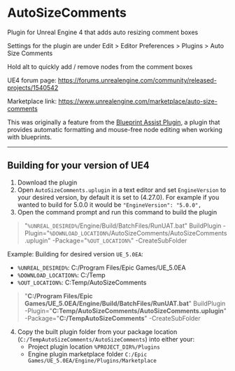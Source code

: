 # AutoSizeComments
Plugin for Unreal Engine 4 that adds auto resizing comment boxes

Settings for the plugin are under Edit > Editor Preferences > Plugins > Auto Size Comments

Hold alt to quickly add / remove nodes from the comment boxes

UE4 forum page: https://forums.unrealengine.com/community/released-projects/1540542

Marketplace link: https://www.unrealengine.com/marketplace/auto-size-comments

This was originally a feature from the [Blueprint Assist Plugin](https://forums.unrealengine.com/unreal-engine/marketplace/120671), a plugin that provides automatic formatting and mouse-free node editing when working with blueprints.

---

## Building for your version of UE4

1. Download the plugin
2. Open `AutoSizeComments.uplugin` in a text editor and set `EngineVersion` to your desired version, by default it is set to (4.27.0). For example if you wanted to build for 5.0.0 it would be `"EngineVersion": "5.0.0",`
4. Open the command prompt and run this command to build the plugin

> "`%UNREAL_DESIRED%`/Engine/Build/BatchFiles/RunUAT.bat" BuildPlugin -Plugin="`%DOWNLOAD_LOCATION%`/AutoSizeComments/AutoSizeComments.uplugin" -Package="`%OUT_LOCATION%`" -CreateSubFolder

Example: Building for desired version `UE_5.0EA`:

* `%UNREAL_DESIRED%`: C:/Program Files/Epic Games/UE_5.0EA
* `%DOWNLOAD_LOCATION%`: C:/Temp
* `%OUT_LOCATION%`: C:Temp/AutoSizeComments

> "**C:/Program Files/Epic Games/UE_5.0EA/Engine/Build/BatchFiles/RunUAT.bat**" BuildPlugin -Plugin="**C:Temp/AutoSizeComments/AutoSizeComments.uplugin**" -Package="**C:/TempAutoSizeComments**" -CreateSubFolder

4. Copy the built plugin folder from your package location (`C:/TempAutoSizeComments/AutoSizeComments`) into either your:
    * Project plugin location `%PROJECT_DIR%/Plugins`
    * Engine plugin marketplace folder `C:/Epic Games/UE_5.0EA/Engine/Plugins/Marketplace`

